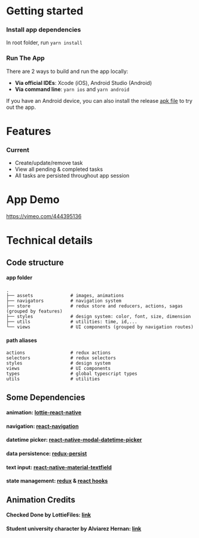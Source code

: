 # Getting started

### Install app dependencies

In root folder, run `yarn install`

### Run The App

There are 2 ways to build and run the app locally:

-   **Via official IDEs**: Xcode (iOS), Android Studio (Android)
-   **Via command line**: `yarn ios` and `yarn android`

If you have an Android device, you can also install the release [apk file](https://github.com/anguyen1817/todo/raw/master/files/app-release.apk) to try out the app.

# Features
### Current

- Create/update/remove task
- View all pending & completed tasks
- All tasks are persisted throughout app session

# App Demo
https://vimeo.com/444395136

# Technical details
## Code structure
#### app folder

```
.
├── assets              # images, animations 
├── navigators          # navigation system
├── store               # redux store and reducers, actions, sagas (grouped by features)
├── styles              # design system: color, font, size, dimension
├── utils               # utilities: time, id,...
└── views               # UI components (grouped by navigation routes)
```
      
#### path aliases

```
actions                 # redux actions
selectors               # redux selectors
styles                  # design system
views                   # UI components
types                   # global typescript types
utils                   # utilities
```

## Some Dependencies

#### animation: [lottie-react-native](https://airbnb.io/lottie/#/README)

#### navigation: [react-navigation](https://reactnavigation.org/)

#### datetime picker: [react-native-modal-datetime-picker](https://github.com/mmazzarolo/react-native-modal-datetime-picker)

#### data persistence: [redux-persist](https://github.com/rt2zz/redux-persist)

#### text input: [react-native-material-textfield](https://github.com/n4kz/react-native-material-textfield)

#### state management: [redux](https://redux.js.org/) & [react hooks](https://reactjs.org/docs/hooks-intro.html)

## Animation Credits

#### Checked Done by LottieFiles: [link](https://lottiefiles.com/433-checked-done)

#### Student university character by Alviarez Hernan: [link](https://lottiefiles.com/28705-student-university-character)

